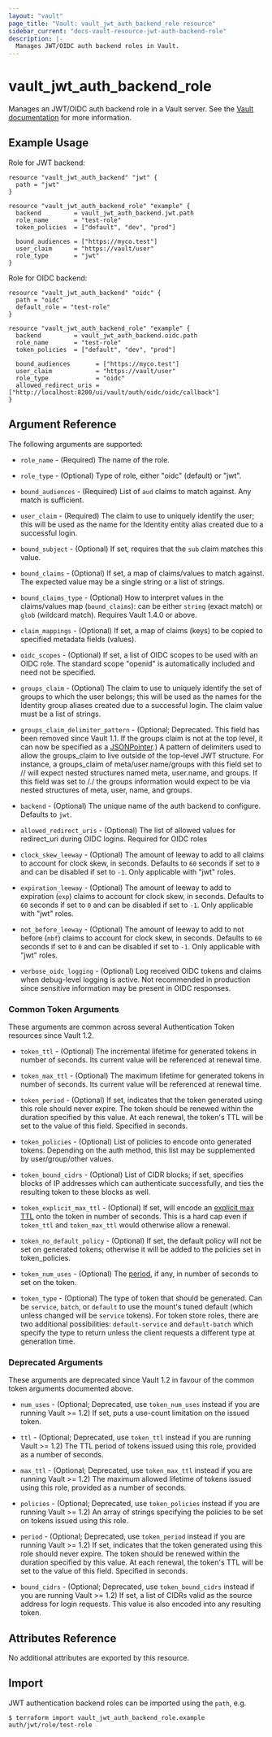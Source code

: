 ```yaml
---
layout: "vault"
page_title: "Vault: vault_jwt_auth_backend_role resource"
sidebar_current: "docs-vault-resource-jwt-auth-backend-role"
description: |-
  Manages JWT/OIDC auth backend roles in Vault.
---
```


# vault\_jwt\_auth\_backend\_role

Manages an JWT/OIDC auth backend role in a Vault server. See the [Vault
documentation](https://www.vaultproject.io/docs/auth/jwt.html) for more
information.

## Example Usage

Role for JWT backend:

```hcl
resource "vault_jwt_auth_backend" "jwt" {
  path = "jwt"
}

resource "vault_jwt_auth_backend_role" "example" {
  backend         = vault_jwt_auth_backend.jwt.path
  role_name       = "test-role"
  token_policies  = ["default", "dev", "prod"]

  bound_audiences = ["https://myco.test"]
  user_claim      = "https://vault/user"
  role_type       = "jwt"
}
```

Role for OIDC backend:

```hcl
resource "vault_jwt_auth_backend" "oidc" {
  path = "oidc"
  default_role = "test-role"
}

resource "vault_jwt_auth_backend_role" "example" {
  backend         = vault_jwt_auth_backend.oidc.path
  role_name       = "test-role"
  token_policies  = ["default", "dev", "prod"]

  bound_audiences       = ["https://myco.test"]
  user_claim            = "https://vault/user"
  role_type             = "oidc"
  allowed_redirect_uris = ["http://localhost:8200/ui/vault/auth/oidc/oidc/callback"]
}
```

## Argument Reference

The following arguments are supported:

* `role_name` - (Required) The name of the role.

* `role_type` - (Optional) Type of role, either "oidc" (default) or "jwt".

* `bound_audiences` - (Required) List of `aud` claims to match
  against. Any match is sufficient.

* `user_claim` - (Required) The claim to use to uniquely identify
  the user; this will be used as the name for the Identity entity alias created
  due to a successful login.

* `bound_subject` - (Optional) If set, requires that the `sub` claim matches
  this value.

* `bound_claims` - (Optional) If set, a map of claims/values to match against.
  The expected value may be a single string or a list of strings.

* `bound_claims_type` - (Optional) How to interpret values in the claims/values
  map (`bound_claims`): can be either `string` (exact match) or `glob` (wildcard
  match). Requires Vault 1.4.0 or above.

* `claim_mappings` - (Optional) If set, a map of claims (keys) to be copied
  to specified metadata fields (values).

* `oidc_scopes` - (Optional) If set, a list of OIDC scopes to be used with an OIDC role.
  The standard scope "openid" is automatically included and need not be specified.

* `groups_claim` - (Optional) The claim to use to uniquely identify
  the set of groups to which the user belongs; this will be used as the names
  for the Identity group aliases created due to a successful login. The claim
  value must be a list of strings.

* `groups_claim_delimiter_pattern` - (Optional; Deprecated. This field has been
  removed since Vault 1.1. If the groups claim is not at the top level, it can
  now be specified as a [JSONPointer](https://tools.ietf.org/html/rfc6901).)
  A pattern of delimiters
  used to allow the groups_claim to live outside of the top-level JWT structure.
  For instance, a groups_claim of meta/user.name/groups with this field
  set to // will expect nested structures named meta, user.name, and groups.
  If this field was set to /./ the groups information would expect to be
  via nested structures of meta, user, name, and groups.

* `backend` - (Optional) The unique name of the auth backend to configure.
  Defaults to `jwt`.

* `allowed_redirect_uris` - (Optional) The list of allowed values for redirect_uri during OIDC logins.
  Required for OIDC roles

* `clock_skew_leeway` - (Optional) The amount of leeway to add to all claims to account for clock skew, in
  seconds. Defaults to `60` seconds if set to `0` and can be disabled if set to `-1`.
  Only applicable with "jwt" roles.

* `expiration_leeway` - (Optional) The amount of leeway to add to expiration (`exp`) claims to account for
  clock skew, in seconds. Defaults to `60` seconds if set to `0` and can be disabled if set to `-1`.
  Only applicable with "jwt" roles.

* `not_before_leeway` - (Optional) The amount of leeway to add to not before (`nbf`) claims to account for
  clock skew, in seconds. Defaults to `60` seconds if set to `0` and can be disabled if set to `-1`.
  Only applicable with "jwt" roles.

* `verbose_oidc_logging` - (Optional) Log received OIDC tokens and claims when debug-level
  logging is active. Not recommended in production since sensitive information may be present
  in OIDC responses.

### Common Token Arguments

These arguments are common across several Authentication Token resources since Vault 1.2.

* `token_ttl` - (Optional) The incremental lifetime for generated tokens in number of seconds.
  Its current value will be referenced at renewal time.

* `token_max_ttl` - (Optional) The maximum lifetime for generated tokens in number of seconds.
  Its current value will be referenced at renewal time.

* `token_period` - (Optional) If set, indicates that the
  token generated using this role should never expire. The token should be renewed within the
  duration specified by this value. At each renewal, the token's TTL will be set to the
  value of this field. Specified in seconds.

* `token_policies` - (Optional) List of policies to encode onto generated tokens. Depending
  on the auth method, this list may be supplemented by user/group/other values.

* `token_bound_cidrs` - (Optional) List of CIDR blocks; if set, specifies blocks of IP
  addresses which can authenticate successfully, and ties the resulting token to these blocks
  as well.

* `token_explicit_max_ttl` - (Optional) If set, will encode an
  [explicit max TTL](https://www.vaultproject.io/docs/concepts/tokens.html#token-time-to-live-periodic-tokens-and-explicit-max-ttls)
  onto the token in number of seconds. This is a hard cap even if `token_ttl` and
  `token_max_ttl` would otherwise allow a renewal.

* `token_no_default_policy` - (Optional) If set, the default policy will not be set on
  generated tokens; otherwise it will be added to the policies set in token_policies.

* `token_num_uses` - (Optional) The
  [period](https://www.vaultproject.io/docs/concepts/tokens.html#token-time-to-live-periodic-tokens-and-explicit-max-ttls),
  if any, in number of seconds to set on the token.

* `token_type` - (Optional) The type of token that should be generated. Can be `service`,
  `batch`, or `default` to use the mount's tuned default (which unless changed will be
  `service` tokens). For token store roles, there are two additional possibilities:
  `default-service` and `default-batch` which specify the type to return unless the client
  requests a different type at generation time.

### Deprecated Arguments

These arguments are deprecated since Vault 1.2 in favour of the common token arguments
documented above.

* `num_uses` - (Optional; Deprecated, use `token_num_uses` instead if you are running Vault >= 1.2) If set, puts a use-count
  limitation on the issued token.

* `ttl` - (Optional; Deprecated, use `token_ttl` instead if you are running Vault >= 1.2) The TTL period of tokens issued
  using this role, provided as a number of seconds.

* `max_ttl` - (Optional; Deprecated, use `token_max_ttl` instead if you are running Vault >= 1.2) The maximum allowed lifetime of tokens
  issued using this role, provided as a number of seconds.

* `policies` - (Optional; Deprecated, use `token_policies` instead if you are running Vault >= 1.2) An array of strings
  specifying the policies to be set on tokens issued using this role.

* `period` - (Optional; Deprecated, use `token_period` instead if you are running Vault >= 1.2) If set, indicates that the
  token generated using this role should never expire. The token should be renewed within the
  duration specified by this value. At each renewal, the token's TTL will be set to the
  value of this field. Specified in seconds.

* `bound_cidrs` - (Optional; Deprecated, use `token_bound_cidrs` instead if you are running Vault >= 1.2) If set, a list of
  CIDRs valid as the source address for login requests. This value is also encoded into any resulting token.

## Attributes Reference

No additional attributes are exported by this resource.

## Import

JWT authentication backend roles can be imported using the `path`, e.g.

```
$ terraform import vault_jwt_auth_backend_role.example auth/jwt/role/test-role
```
